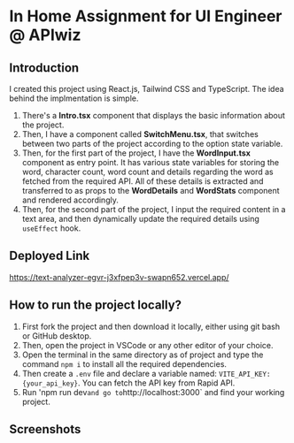 # In Home Assignment for UI Engineer @ APIwiz

## Introduction
I created this project using React.js, Tailwind CSS and TypeScript. The idea behind the implmentation is simple.

1. There's a **Intro.tsx** component that displays the basic information about the project.
2. Then, I have a component called **SwitchMenu.tsx**, that switches between two parts of the project according to the option state variable.
3. Then, for the first part of the project, I have the **WordInput.tsx** component as entry point. It has various state variables for storing the word, character count, word count and details regarding the word as fetched from the required API. All of these details is extracted and transferred to as props to the **WordDetails** and **WordStats** component and rendered accordingly.
4. Then, for the second part of the project, I input the required content in a text area, and then dynamically update the required details using `useEffect` hook.

## Deployed Link
https://text-analyzer-egvr-j3xfpep3v-swapn652.vercel.app/

## How to run the project locally?
1. First fork the project and then download it locally, either using git bash or GitHub desktop.
2. Then, open the project in VSCode or any other editor of your choice.
3. Open the terminal in the same directory as of project and type the command `npm i` to install all the required dependencies.
4. Then create a `.env` file and declare a variable named: `VITE_API_KEY: {your_api_key}`. You can fetch the API key from Rapid API.
5. Run 'npm run dev` and go to `http://localhost:3000` and find your working project.

## Screenshots


